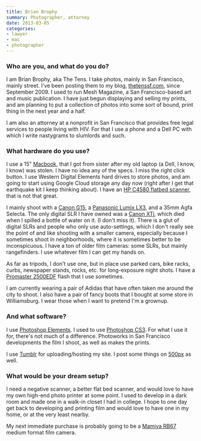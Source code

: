 ```yaml
---
title: Brian Brophy
summary: Photographer, attorney
date: 2013-03-05
categories:
- lawyer
- mac
- photographer
---
```


### Who are you, and what do you do?

I am Brian Brophy, aka The Tens. I take photos, mainly in San Francisco, mainly street. I've been posting them to my blog, [thetenssf.com](http://www.thetenssf.com/ "Brian's weblog."), since September 2009. I used to run Mesh Magazine, a San Francisco-based art and music publication. I have just begun displaying and selling my prints, and am planning to put a collection of photos into some sort of bound, print thing in the next year and a half.

I am also an attorney at a nonprofit in San Francisco that provides free legal services to people living with HIV. For that I use a phone and a Dell PC with which I write nastygrams to slumlords and such.

### What hardware do you use?

I use a 15" [Macbook][], that I got from sister after my old laptop (a Dell, I know, I know) was stolen. I have no idea any of the specs. I miss the right click button. I use Western Digital Elements hard drives to store photos, and am going to start using Google Cloud storage any day now (right after I get that earthquake kit I keep thinking about). I have an [HP C4580 flatbed scanner][photosmart-c4580], that is not that great.

I mainly shoot with a [Canon G15][powershot-g15], a [Panasonic Lumix LX3][lumix-dmc-lx3], and a 35mm Agfa Selecta. The only digital SLR I have owned was a [Canon XTi][digital-rebel-xti], which died when I spilled a bottle of water on it. (I don't miss it). There is a glut of digital SLRs and people who only use auto-settings, which I don't really see the point of and like shooting with a smaller camera, especially because I sometimes shoot in neighborhoods, where it is sometimes better to be inconspicuous. I have a ton of older film cameras: some SLRs, but mainly rangefinders. I use whatever film I can get my hands on. 

As far as tripods, I don't use one, but in place use parked cars, bike racks, curbs, newspaper stands, rocks, etc. for long-exposure night shots. I have a [Promaster 2500EDF][promaster-2500edf-canon] flash that I use sometimes. 

I am currently wearing a pair of Adidas that have often taken me around the city to shoot. I also have a pair of fancy boots that I bought at some store in Williamsburg. I wear those when I want to pretend I'm a grownup.

### And what software?

I use [Photoshop Elements][photoshop-elements]. I used to use [Photoshop CS3][photoshop]. For what I use it for, there's not much of a difference. Photoworks in San Francisco developments the film I shoot, as well as makes the prints.

I use [Tumblr][] for uploading/hosting my site. I post some things on [500px](http://500px.com/TheTens/ "Brian's photos on 500px.") as well.

### What would be your dream setup?

I need a negative scanner, a better flat bed scanner, and would love to have my own high-end photo printer at some point. I used to develop in a dark room and made one in a walk-in closet I had in college. I hope to one day get back to developing and printing film and would love to have one in my home, or at the very least nearby.

My next immediate purchase is probably going to be a [Mamiya RB67][rb67] medium format film camera.

[digital-rebel-xti]: https://en.wikipedia.org/wiki/Canon_EOS_400D "A 10 megapixel DSLR."
[lumix-dmc-lx3]: http://web.archive.org/web/20230408001250/http://www.amazon.com/Panasonic-DMC-LX3-Digital-Stabilized-Black/dp/B001CCLBSA/ "A 10.1 megapixel digital camera."
[macbook]: https://en.wikipedia.org/wiki/MacBook "A laptop."
[photoshop-elements]: https://www.adobe.com/products/photoshop-elements.html "A lightweight image editor."
[photoshop]: https://www.adobe.com/products/photoshop.html "A bitmap image editor."
[photosmart-c4580]: http://web.archive.org/web/20230321145238/https://www.amazon.com/HP-Photosmart-C4580-All-in-One-Printer/dp/B00188K75Q "An all-in-one printer/scanner/copier."
[powershot-g15]: https://www.usa.canon.com/support/p/powershot-g15 "A 12.1 megapixel digital camera."
[promaster-2500edf-canon]: http://web.archive.org/web/20190506101900/https://www.amazon.com/ProMaster-2500EDF-Canon-Electronic-Flash/dp/B002HWYDTS "A camera flash."
[rb67]: https://camerapedia.fandom.com/wiki/Mamiya_RB67 "A medium format film camera."
[tumblr]: https://www.tumblr.com/ "An online personal publishing platform."
